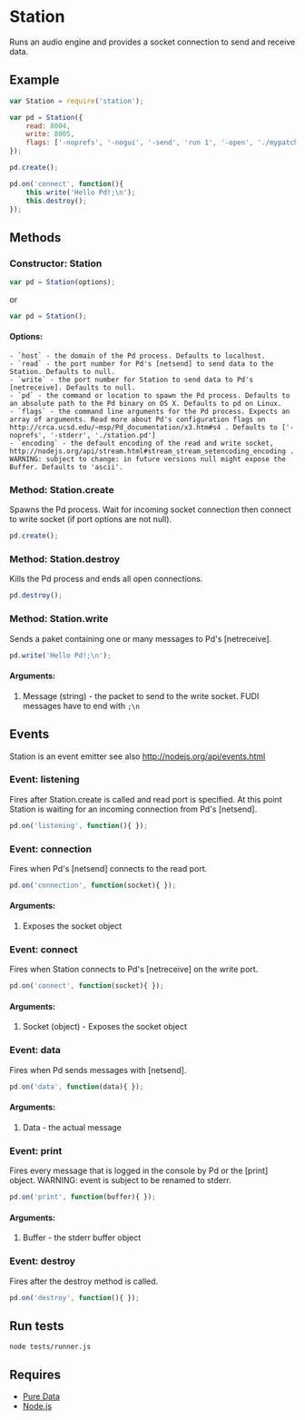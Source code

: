 Station
=======

Runs an audio engine and provides a socket connection to send and receive data.


Example
-------

```js
var Station = require('station');

var pd = Station({
	read: 8004,
	write: 8005,
	flags: ['-noprefs', '-nogui', '-send', 'run 1', '-open', './mypatch.pd']
});

pd.create();

pd.on('connect', function(){
	this.write('Hello Pd!;\n');
	this.destroy();
});
```


Methods
-------

### Constructor: Station

```js
var pd = Station(options);
```
or

```js
var pd = Station();
```

#### Options:

	- `host` - the domain of the Pd process. Defaults to localhost.
	- `read` - the port number for Pd's [netsend] to send data to the Station. Defaults to null.
	- `write` - the port number for Station to send data to Pd's [netreceive]. Defaults to null.
	- `pd` - the command or location to spawn the Pd process. Defaults to an absolute path to the Pd binary on OS X. Defaults to pd on Linux.
	- `flags` - the command line arguments for the Pd process. Expects an array of arguments. Read more about Pd's configuration flags on http://crca.ucsd.edu/~msp/Pd_documentation/x3.htm#s4 . Defaults to ['-noprefs', '-stderr', './station.pd']
	- `encoding` - the default encoding of the read and write socket, http://nodejs.org/api/stream.html#stream_stream_setencoding_encoding . WARNING: subject to change: in future versions null might expose the Buffer. Defaults to 'ascii'.



### Method: Station.create

Spawns the Pd process. Wait for incoming socket connection then connect to write socket (if port options are not null).

```js
pd.create();
```


### Method: Station.destroy

Kills the Pd process and ends all open connections. 

```js
pd.destroy();
```


### Method: Station.write

Sends a paket containing one or many messages to Pd's [netreceive]. 

```js
pd.write('Hello Pd!;\n');
```

#### Arguments:

1. Message (string) - the packet to send to the write socket. FUDI messages have to end with `;\n`



Events
------

Station is an event emitter see also http://nodejs.org/api/events.html



### Event: listening

Fires after Station.create is called and read port is specified. At this point Station is waiting for an incoming connection from Pd's [netsend].

```js
pd.on('listening', function(){ });
```



### Event: connection

Fires when Pd's [netsend] connects to the read port. 

```js
pd.on('connection', function(socket){ });
```

#### Arguments:

1. Exposes the socket object



### Event: connect

Fires when Station connects to Pd's [netreceive] on the write port. 

```js
pd.on('connect', function(socket){ });
```

#### Arguments:

1. Socket (object) - Exposes the socket object



### Event: data

Fires when Pd sends messages with [netsend]. 

```js
pd.on('data', function(data){ });
```

#### Arguments:

1. Data - the actual message



### Event: print

Fires every message that is logged in the console by Pd or the [print] object. WARNING: event is subject to be renamed to stderr. 

```js
pd.on('print', function(buffer){ });
```

#### Arguments:

1. Buffer - the stderr buffer object



### Event: destroy

Fires after the destroy method is called. 

```js
pd.on('destroy', function(){ });
```




Run tests
---------

	node tests/runner.js

Requires
--------
  - [Pure Data](http://crca.ucsd.edu/~msp/software.html)
  - [Node.js](http://nodejs.org/)
